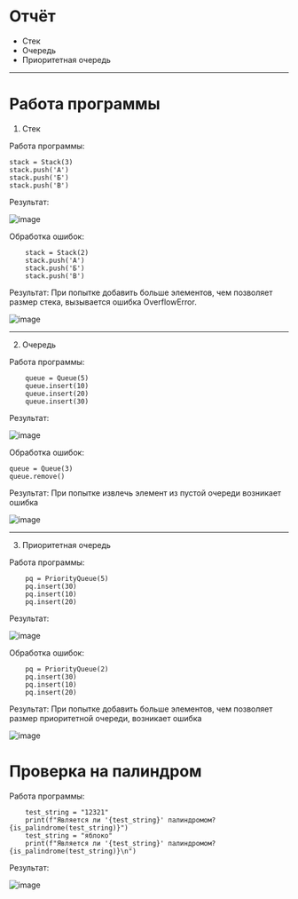 # Отчёт
  - Стек 
  - Очередь 
  - Приоритетная очередь 
---
# Работа программы
1. Стек 

Работа программы:
```
stack = Stack(3)
stack.push('А') 
stack.push('Б')  
stack.push('В')  
```
Результат:

![image](https://github.com/user-attachments/assets/6f81861c-e2fe-449e-98d1-f1c6ef7966ae)

Обработка ошибок:
```
    stack = Stack(2)
    stack.push('А')
    stack.push('Б')
    stack.push('В')
```
Результат:
При попытке добавить больше элементов, чем позволяет размер стека, вызывается ошибка OverflowError.

![image](https://github.com/user-attachments/assets/00695085-0015-4050-b179-6175f278332a)

---
2. Очередь
   
Работа программы:
```
    queue = Queue(5)
    queue.insert(10)
    queue.insert(20)
    queue.insert(30)
```
Результат:

![image](https://github.com/user-attachments/assets/5e0b3a8a-03da-498d-b2e6-5b085e94a4df)

Обработка ошибок:
```
queue = Queue(3)
queue.remove()  
```
Результат:
При попытке извлечь элемент из пустой очереди возникает ошибка

![image](https://github.com/user-attachments/assets/804a3aba-9e26-4a0a-acd3-17eda91deeff)

---
3. Приоритетная очередь
   
Работа программы:
```
    pq = PriorityQueue(5)
    pq.insert(30)
    pq.insert(10)
    pq.insert(20)
```
Результат:

![image](https://github.com/user-attachments/assets/9b0f4c12-b2bb-47d8-b0f2-db393822d029)

Обработка ошибок:
```
    pq = PriorityQueue(2)
    pq.insert(30)
    pq.insert(10)
    pq.insert(20)
```
Результат:
При попытке добавить больше элементов, чем позволяет размер приоритетной очереди, возникает ошибка

![image](https://github.com/user-attachments/assets/0c578efc-c804-4528-ac84-6e50bc8f4453)

# Проверка на палиндром
Работа программы:
```
    test_string = "12321"
    print(f"Является ли '{test_string}' палиндромом? {is_palindrome(test_string)}")
    test_string = "яблоко"
    print(f"Является ли '{test_string}' палиндромом? {is_palindrome(test_string)}\n")
```
Результат:

![image](https://github.com/user-attachments/assets/fe3acfcc-117e-4876-a87e-40737d7bfe6f)
